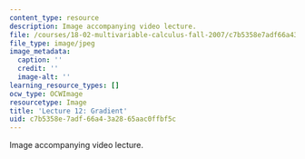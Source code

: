 ```yaml
---
content_type: resource
description: Image accompanying video lecture.
file: /courses/18-02-multivariable-calculus-fall-2007/c7b5358e7adf66a43a2865aac0ffbf5c_12.jpg
file_type: image/jpeg
image_metadata:
  caption: ''
  credit: ''
  image-alt: ''
learning_resource_types: []
ocw_type: OCWImage
resourcetype: Image
title: 'Lecture 12: Gradient'
uid: c7b5358e-7adf-66a4-3a28-65aac0ffbf5c
---
```

Image accompanying video lecture.